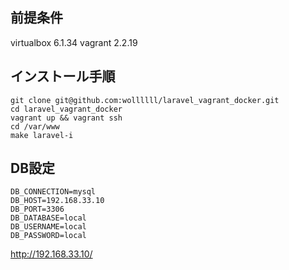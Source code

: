 ## 前提条件
virtualbox 6.1.34
vagrant 2.2.19

## インストール手順
```
git clone git@github.com:wollllll/laravel_vagrant_docker.git
cd laravel_vagrant_docker
vagrant up && vagrant ssh
cd /var/www
make laravel-i
```
## DB設定
```
DB_CONNECTION=mysql
DB_HOST=192.168.33.10
DB_PORT=3306
DB_DATABASE=local
DB_USERNAME=local
DB_PASSWORD=local
```

http://192.168.33.10/

